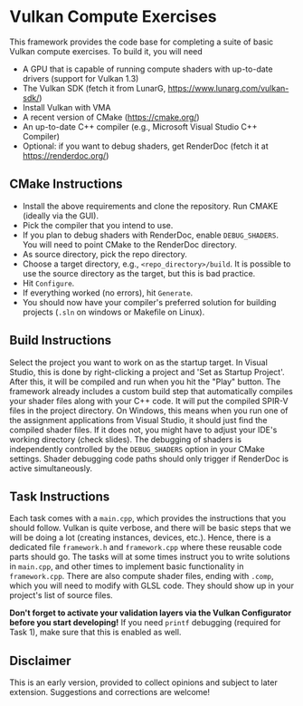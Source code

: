# Vulkan Compute Exercises

This framework provides the code base for completing a suite of basic Vulkan compute exercises. To build it, you will need
- A GPU that is capable of running compute shaders with up-to-date drivers (support for Vulkan 1.3)
- The Vulkan SDK (fetch it from LunarG, https://www.lunarg.com/vulkan-sdk/)
- Install Vulkan with VMA
- A recent version of CMake (https://cmake.org/)
- An up-to-date C++ compiler (e.g., Microsoft Visual Studio C++ Compiler)
- Optional: if you want to debug shaders, get RenderDoc (fetch it at https://renderdoc.org/)

## CMake Instructions
- Install the above requirements and clone the repository. Run CMAKE (ideally via the GUI).
- Pick the compiler that you intend to use.
- If you plan to debug shaders with RenderDoc, enable `DEBUG_SHADERS`. You will need to point CMake to the RenderDoc directory.
- As source directory, pick the repo directory.
- Choose a target directory, e.g., `<repo_directory>/build`. It is possible to use the source directory as the target, but this is bad practice.
- Hit `Configure`.
- If everything worked (no errors), hit `Generate`.
- You should now have your compiler's preferred solution for building projects (`.sln` on windows or Makefile on Linux).

## Build Instructions
Select the project you want to work on as the startup target. In Visual Studio, this is done by right-clicking a project and 'Set as Startup Project'. After this, it will be compiled and run when you hit the "Play" button. The framework already includes a custom build step that automatically compiles your shader files along with your C++ code. It will put the compiled SPIR-V files in the project directory. On Windows, this means when you run one of the assignment applications from Visual Studio, it should just find the compiled shader files. If it does not, you might have to adjust your IDE's working directory (check slides). The debugging of shaders is independently controlled by the `DEBUG_SHADERS` option in your CMake settings. Shader debugging code paths should only trigger if RenderDoc is active simultaneously. 

## Task Instructions
Each task comes with a `main.cpp`, which provides the instructions that you should follow. Vulkan is quite verbose, and there will be basic steps that we will be doing a lot (creating instances, devices, etc.). Hence, there is a dedicated file `framework.h` and `framework.cpp` where these reusable code parts should go. The tasks will at some times instruct you to write solutions in `main.cpp`, and other times to implement basic functionality in `framework.cpp`. There are also compute shader files, ending with `.comp`, which you will need to modify with GLSL code. They should show up in your project's list of source files. 

**Don't forget to activate your validation layers via the Vulkan Configurator before you start developing!** If you need `printf` debugging (required for Task 1), make sure that this is enabled as well.

## Disclaimer
This is an early version, provided to collect opinions and subject to later extension. Suggestions and corrections are welcome!


